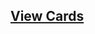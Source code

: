 ## [View Cards](<https://sims-s.github.io/mtg-card-gen/OutputsRound1/Tackle into Oblivion/Tackle into Oblivion.html>)